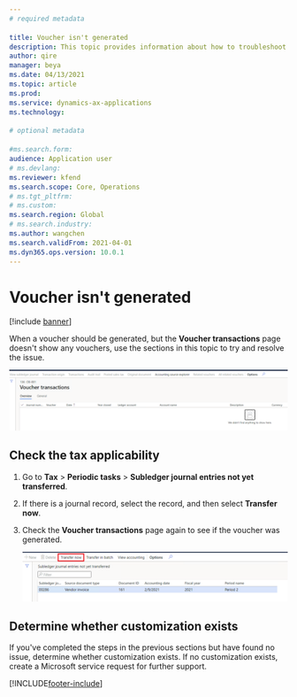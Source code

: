 ```yaml
---
# required metadata

title: Voucher isn't generated
description: This topic provides information about how to troubleshoot when a voucher should be generated, but isn't.
author: qire
manager: beya
ms.date: 04/13/2021
ms.topic: article
ms.prod: 
ms.service: dynamics-ax-applications
ms.technology: 

# optional metadata

#ms.search.form:
audience: Application user
# ms.devlang: 
ms.reviewer: kfend
ms.search.scope: Core, Operations
# ms.tgt_pltfrm: 
# ms.custom: 
ms.search.region: Global
# ms.search.industry: 
ms.author: wangchen
ms.search.validFrom: 2021-04-01
ms.dyn365.ops.version: 10.0.1
---
```




# Voucher isn't generated

[!include [banner](../includes/banner.md)]

When a voucher should be generated, but the **Voucher transactions** page doesn't show any vouchers, use the sections in this topic to try and resolve the issue.

  [![Voucher transactions page](./media/voucher-not-generated-Picture1.png)](./media/voucher-not-generated-Picture1.png)
  

## Check the tax applicability 

1. Go to **Tax** > **Periodic tasks** > **Subledger journal entries not yet transferred**.
2. If there is a journal record, select the record, and then select **Transfer now**.
3. Check the **Voucher transactions** page again to see if the voucher was generated. 

     [![Subledger journal entries not yet transferred page](./media/voucher-not-generated-Picture2.png)](./media/voucher-not-generated-Picture2.png)

## Determine whether customization exists
If you've completed the steps in the previous sections but have found no issue, determine whether customization exists. If no customization exists, create a Microsoft service request for further support.


[!INCLUDE[footer-include](../../includes/footer-banner.md)]
